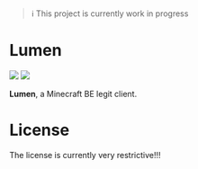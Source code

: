 > :information_source: This project is currently work in progress

# Lumen
[![](https://tokei.rs/b1/github/ChronesDev/Lumen?category=files)](https://github.com/ChronesDev/Lumen)
[![](https://tokei.rs/b1/github/ChronesDev/Lumen?category=code)](https://github.com/ChronesDev/Lumen)

**Lumen**, a Minecraft BE legit client.

# License
The license is currently very restrictive!!!

